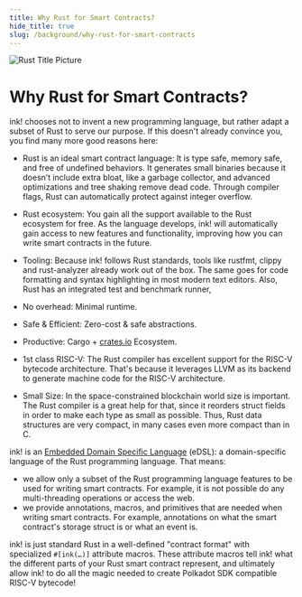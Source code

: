 ```yaml
---
title: Why Rust for Smart Contracts?
hide_title: true
slug: /background/why-rust-for-smart-contracts
---
```


<head>
    <meta name="description" content="Explanation why Rust is a great language for smart contracts." />
    <meta name="keywords" content="ink!, Rust, Smart Contracts" />
    <meta property="og:title" content="Why Rust for Smart Contracts?" />
    <meta property="og:description" content="Explanation why Rust is a great language for smart contracts." />
</head>

![Rust Title Picture](/img/title/rust.svg)

# Why Rust for Smart Contracts?

ink! chooses not to invent a new programming language, but rather adapt a subset of Rust to serve our purpose.
If this doesn't already convince you, you find many more good reasons here:

* <span class="highlight">Rust is an ideal smart contract language:</span> It is type safe, memory safe, and free of undefined behaviors. It generates small binaries because it doesn’t include extra bloat, like a garbage collector, and advanced optimizations and tree shaking remove dead code. Through compiler flags, Rust can automatically protect against integer overflow.

* <span class="highlight">Rust ecosystem:</span> You gain all the support available to the Rust ecosystem for free. As the language develops, ink! will automatically gain access to new features and functionality, improving how you can write smart contracts in the future.

* <span class="highlight">Tooling:</span> Because ink! follows Rust standards, tools like rustfmt, clippy and rust-analyzer already work out of the box.
The same goes for code formatting and syntax highlighting in most modern text editors.
Also, Rust has an integrated test and benchmark runner,

* <span class="highlight">No overhead:</span> Minimal runtime.

* <span class="highlight">Safe & Efficient:</span> Zero-cost & safe abstractions.

* <span class="highlight">Productive:</span> Cargo + <a href="https://crates.io">crates.io</a> Ecosystem.

* <span class="highlight">1st class RISC-V:</span> The Rust compiler has excellent support for the RISC-V bytecode architecture.
That's because it leverages LLVM as its backend to generate machine code for the RISC-V architecture.

* <span class="highlight">Small Size:</span> In the space-constrained blockchain world size is important. 
The Rust compiler is a great help for that, since it reorders struct fields in order 
to make each type as small as possible. Thus, Rust data structures are very compact,
in many cases even more compact than in C.

ink! is an [Embedded Domain Specific Language](https://wiki.haskell.org/Embedded_domain_specific_language) (eDSL):
a domain-specific language of the Rust programming language.
That means:

* we allow only a subset of the Rust programming language features to be used
  for writing smart contracts. For example, it is not possible do any 
  multi-threading operations or access the web.
* we provide annotations, macros, and primitives that are needed when writing
  smart contracts. For example, annotations on what the smart contract's storage
  struct is or what an event is.

ink! is just standard Rust in a well-defined "contract format" with specialized `#[ink(…)]` attribute macros. These attribute macros tell ink! what the different parts of your Rust smart contract represent, and ultimately allow ink! to do all the magic needed to create Polkadot SDK compatible RISC-V bytecode!
